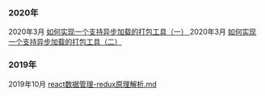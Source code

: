 ### 2020年

2020年3月 [如何实现一个支持异步加载的打包工具（一） ](https://github.com/lipeiwei-szu/blog/issues/2)
2020年3月 [如何实现一个支持异步加载的打包工具（二） ](https://github.com/lipeiwei-szu/blog/issues/3)


### 2019年

2019年10月 [react数据管理-redux原理解析.md](https://github.com/lipeiwei-szu/blog/issues/1)

